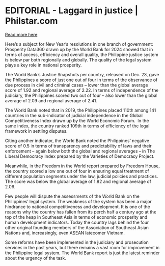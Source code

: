 # EDITORIAL - Laggard in justice | Philstar.com

[Read more here](https://www.philstar.com/opinion/2024/12/26/2409811/editorial-laggard-justice)

Here’s a subject for New Year’s resolutions in one branch of government: Prosperity Data360 drawn up by the World Bank for 2024 showed that in terms of access, efficiency and overall quality, the Philippine justice system is below par both regionally and globally. The quality of the legal system plays a key role in national prosperity.

The World Bank’s Justice Snapshots per country, released on Dec. 23, gave the Philippines a score of just one out of four in terms of the observance of due process in civil and criminal cases – lower than the global average score of 1.92 and regional average of 2.22. In terms of independence of the judiciary, the Philippines scored two out of four – also lower than the global average of 2.09 and regional average of 2.41.

The World Bank noted that in 2019, the Philippines placed 110th among 141 countries in the sub-indicator of judicial independence in the Global Competitiveness Index drawn up by the World Economic Forum.  In the same index, the country ranked 109th in terms of efficiency of the legal framework in settling disputes.

Citing another indicator, the World Bank noted the Philippines’ negative score of 0.5 in terms of transparency and predictability of laws and their enforcement – again below both the global and regional averages – in The Liberal Democracy Index prepared by the Varieties of Democracy Project.

Meanwhile, in the Freedom in the World report prepared by Freedom House, the country scored a low one out of four in ensuring equal treatment of different population segments under the law, judicial policies and practices. The score was below the global average of 1.82 and regional average of 2.06.

Few people will dispute the assessments of the World Bank on the Philippines’ legal system. The weakness of the system has been a major hindrance to national competitiveness and development. It is one of the reasons why the country has fallen from its perch half a century ago at the top of the heap in Southeast Asia in terms of economic prosperity and human development indicators. Today the country lags behind the four other original founding members of the Association of Southeast Asian Nations and, increasingly, even ASEAN latecomer Vietnam.

Some reforms have been implemented in the judiciary and prosecution services in the past years, but there remains a vast room for improvement in the Philippine legal system. The World Bank report is just the latest reminder about the urgency of the task.